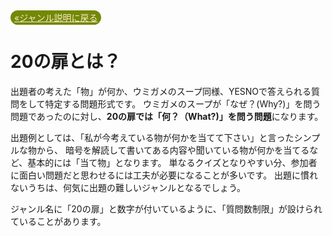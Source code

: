 <a style="background-color:#728905;color:blanchedalmond;padding:3px 6px;border-radius:20px;" href="/wiki/ja/genre">«ジャンル説明に戻る</a>

# 20の扉とは？
出題者の考えた「物」が何か、ウミガメのスープ同様、YESNOで答えられる質問をして特定する問題形式です。
ウミガメのスープが「なぜ？(Why?)」を問う問題であったのに対し、**20の扉では「何？（What?)」を問う問題**になります。


出題例としては、「私が今考えている物が何かを当てて下さい」と言ったシンプルな物から、
暗号を解読して書いてある内容や聞いている物が何かを当てるなど、基本的には「当て物」となります。
単なるクイズとなりやすい分、参加者に面白い問題だと思わせるには工夫が必要になることが多いです。
出題に慣れないうちは、何気に出題の難しいジャンルとなるでしょう。

ジャンル名に「20の扉」と数字が付いているように、「質問数制限」が設けられていることがあります。
